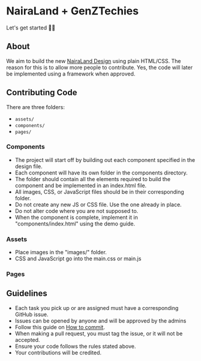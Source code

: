 # NairaLand + GenZTechies

Let's get started 🚀🚀

## About
We aim to build the new [NairaLand Design](https://www.figma.com/file/HwRRwdEXA5Nx6GhbUHM04F/Nairaland-Web-Design?node-id=19%3A3791) using plain HTML/CSS. The reason for this is to allow more people to contribute. Yes, the code will later be implemented using a framework when approved.

## Contributing Code
There are three folders:
- `assets/`
- `components/`
- `pages/`

### Components
- The project will start off by building out each component specified in the design file. 
- Each component will have its own folder in the components directory.
- The folder should contain all the elements required to build the component and be implemented in an index.html file.
- All images, CSS, or JavaScript files should be in their corresponding folder.
- Do not create any new JS or CSS file. Use the one already in place.
- Do not alter code where you are not supposed to.
- When the component is complete, implement it in "components/index.html" using the demo guide.

### Assets
- Place images in the "images/" folder.
- CSS and JavaScript go into the main.css or main.js

### Pages


## Guidelines
- Each task you pick up or are assigned must have a corresponding GitHub issue.
- Issues can be opened by anyone and will be approved by the admins
- Follow this guide on [How to commit](https://dev.to/tuasegun/a-guide-to-writing-industry-standard-git-commit-message-2ohl).
- When making a pull request, you must tag the issue, or it will not be accepted.
- Ensure your code follows the rules stated above.
- Your contributions will be credited.
